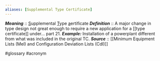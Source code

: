 ```yaml
---
aliases: [Supplemental Type Certificate]
---
```

***Meaning*** :: <u>S</u>upplemental <u>T</u>ype <u>a</u>ertificate
***Definition***    :: A major change in type design not great enough to require a new application for a [[type certificate]] under... part 21.
***Example:*** Installation of a powerplant different from what was included in the original TC.
***Source***         :: [[Minimum Equipment Lists (Mel) and Configuration Deviation Lists (Cdl)]]

#glossary #acronym